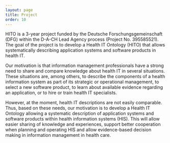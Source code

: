 ```yaml
---
layout: page
title: Project 
order: 10
---
```

HITO is a 3-year project funded by the Deutsche Forschungsgemeinschaft (DFG) within the D-A-CH Lead Agency process (Project No. 395585521). 
The goal of the project is to develop a Health IT Ontology (HITO) that allows systematically describing application systems and software products in health IT.

Our motivation is that information management professionals have a strong need to share and compare knowledge about health IT in several situations.
These situations are, among others, to describe the components of a health information system as part of its strategic or operational management, to select a new software product, to learn about available evidence regarding an application, or to hire or train health IT specialists.

However, at the moment, health IT descriptions are not easily comparable.
Thus, based on these needs, our motivation is to develop a Health IT Ontology allowing a systematic description of application systems and software products within health information systems (HIS).
This will allow easier sharing of knowledge and experiences, support better cooperation when planning and operating HIS and allow evidence-based decision making in information management in health care.
